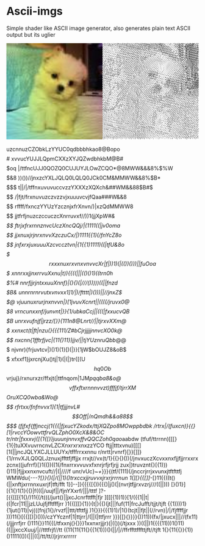 # Ascii-imgs
 
Simple shader like ASCII image generator, also generates plain text ASCII output but its uglier 

![ascii dog](https://raw.githubusercontent.com/0xjluis/Ascii-imgs/main/public/download.png)

uzcnnuzCZObkLzYYUC0qdbbbhkao8@$%&&8888%%$Bopo$$$$#
xvvucYUJJLQpmCXXzXYJQZwdbhkbM@$%&&&8888%$B#$$$$$oq
|/ttfncUJJ0QOZQ0CUJUYJLOwZCQO*@8MWW&&&8%$%W$$$$$&8
))())//jnxzcYXLJQLQ0LQLQ0JCk0CM&MMWW&&8%$B*$$$$$$$
t||/|/tffnxuvuvuccvzzYXXXzXQXch&##WM&&88$B#$$$$$$$
/|fjt/frxnuvuzczvzzvjxuuuvcvjfQaa###W&&8$%*$$$$$$$
rffff/fxnczYYUzYzcznjxfrXnvn/)|xzQdMMWW8$%*$$$$$$$
jjtfrfjnuzczccuczcXnrruvxf//))1(jjXp*W#&$%o$$$$$$$
ftrjxfrxrnnznvcUczXncQQj/|(1111((|jv0oma$%o$$$$$$$
jjxnuxjrjnrxnvvXzczuCx/|)1111{{1)(/fnYcZ$8o$$$$$$$
jnfxrxjuxuuuXzcvccztvn|{1{{1)1111)((|tfU&8o$$$$$$$
rxxxnuxrxvnxvnvvcXr|f|))1)(|(())()))||fuOoa$$$$$$$
xnnrxxjjnxrrvuXxnu|t)){{((|||(()()1)((trn0h$$$$$%#
nnrfjjrjntxxuuXnnf}|(}{)(|///()))))((||fnzd$$$$$B&
unnrnrnrvutxvnvxx1]1/|)/ftttt|)()))||//jnxZ$$$$$$@
vjuunuxrurjnxnvvn|}[1jvuvXcnrt||((((/jruvx0@$$$$$8
vrncunxxnf/junvnt|}}{1/ubkaCcj||(((|fxxucvQB$$$$$B
unrxvufnjf|jrzz/[}}{111n8$@Lnrt//||tjrxvXXm@$$$$$$
xxnxct(t|ft|nzu(}{{{111/Z#bCjrjjjjjnnvcXO0k@$$$$$$
nxcnn{1fftrfjvc|{11{)11})jjv/||tjYUznruQbb*@@$$$$$
njvnr){frjuvtcv|)()1)(1}[)(|}}[1jW$bOUJZ8&oB$$$$$$
xfxxf1}jxrcnjXu()tj|1)(|(|)tr{[(U$$hq0Ob%&o@$$$$$$
vrjuj}/rxnurxzr/ffxjt(|ttfnqom|1JM*pqqba8&o@$$$$$$
vffxftxrnnnvvzt)fffjf/tjrrXM$$OruXCQ0wba&Wo@$$$$$$
rfrtxx/fnfnvvx1]{1|tfjjjnvL#$$Off|/nQmdh&&a88$$$$$
(fjfxf{ffjnccj(1{{{|fjxucYZkodx/ttjXQZpo8MOwppbdbk
/rtrx|/(fuxcn)}{{}[1|rvccYOowvttfrvQLZphO0XcX&8&OC
tr/ntr|fxxxvj{[{1{[})juuunjnnvxffvQQCZoh0qao*aabdw
(tfuf/ttrrnn)[[[}{1{{tuXXvuvrncnvLZCXnxrxrxnxzzYCO
ftjj|tttxvnu)[[[][1(||jncJQLYXCJLLUUYx/tfffrrxxnnu
r/nrtt|rvnrf}[}}[]]}{1/rnvXJLQ0QLJznuxjffttfjffjjx
rrxjt//vx(t/1}{{}{)())(/jnvxuczXcvxxnxfjjfjjrrxxrx
zcnx((jufrrf}[}1(())((1(/fnxrrxvvuvxfxnrjrfjrfjrjj
zux|)truvznt{}[{1)))()11)|fjjjxxnxnvcuft//|(|////f
unr/vUc}_~+_}}}{(tf/(111)(/jnccrjrrjxvunxjtftfttfj
WMWdu{_---?[}}{)(|/(||1)()trxccxjjruvvxjrxrjrrrnun
1(][}{{[]]_-[}11{{((t()(||xnftjxrrnnxuxrjf|tft/fft
1}]--]}{{{{[{)){{{)|j()(|(nvrjtfjjrxvzrj///((||)))
[}()1}][{1{}1(1}{{)|f(((|/uujf||/fjnYXxrf/|||/tttf
]?-[{{[[[{1{)/)11{(/t(((/jurt()||jxcJcnrfttfft|fjr
][[[{1))1)}[1/({{1||t|((|fcr|11||jzLUujfjfftfffjrr
)1{{[[[}{1}}{t|}{{)(jt|||fuf(11|frcJufft/tjjt/tjft
{{1))))1}{1jut()11)|vj(((fnj(1{)/rvzf||ttt/tfttfjj
)1{}}}{{{1)1)/|1()(tcjt||fjt||(//rvn)|/|/fjffffjjr
)))11{}[{{[[)|)()))/czYYcznf|1|ttjrr|/(||(|ttfjrrr
}}}[[}{}}}}{))11))(fx/|jxucx|||//(fx11)(/jjjrrfjrr
()111{}}11{{(/tfxxnj(}{}}}1xxnxrjjjr)(|(())(/tjxxx
))((||)1{{{{11)))1()11)((||jxccXuuj/|//tttfrjf//tt
((11{11{11{}{{1{1)))()(||/|//ffrffttfffttjft//tjft
1{}{11{{}}{1))()1111(())(|||((|/tt/tt//jrjrrxrrrrr